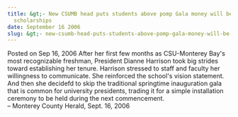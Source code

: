 ```yaml
---
title: &gt;- New CSUMB head puts students above pomp Gala money will be spent on
  scholarships
date: September 16 2006
slug: &gt;- new-csumb-head-puts-students-above-pomp-gala-money-will-be-spent-on-scholarships
---
```


 



<span class="date">Posted on Sep 16, 2006    </span>
After her first few months as CSU-Monterey Bay&apos;s most recognizable
freshman, President Dianne Harrison took big strides toward
establishing her tenure. Harrison stressed to staff and faculty her
willingness to communicate. She reinforced the school&apos;s vision
statement. And then she decidefd to skip the traditional springtime
inauguration gala that is common for university presidents, trading
it for a simple installation ceremony to be held during the next
commencement.<br>
&#x2013; Monterey County Herald, Sept. 16, 2006<br/></br>




```
